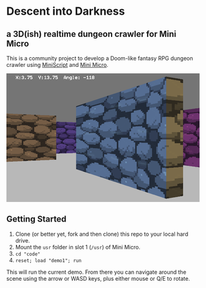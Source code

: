 # Descent into Darkness
## a 3D(ish) realtime dungeon crawler for Mini Micro

This is a community project to develop a Doom-like fantasy RPG dungeon crawler using [MiniScript](https://miniscript.org/) and [Mini Micro](https://miniscript.org/MiniMicro).

![Fairly current screen shot](notes/note-pics/ReadMeShot.png)

## Getting Started

1. Clone (or better yet, fork and then clone) this repo to your local hard drive.
2. Mount the `usr` folder in slot 1 (`/usr`) of Mini Micro.
3. `cd "code"`
4. `reset; load "demo1"; run`

This will run the current demo.  From there you can navigate around the scene using the arrow or WASD keys, plus either mouse or Q/E to rotate.